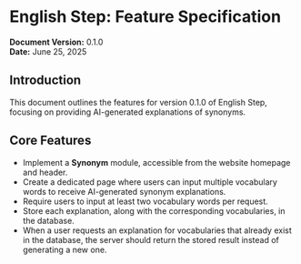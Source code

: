 # English Step: Feature Specification

**Document Version:** 0.1.0  
**Date:** June 25, 2025  

## Introduction

This document outlines the features for version 0.1.0 of English Step, focusing on providing AI-generated explanations of synonyms.

## Core Features

- Implement a **Synonym** module, accessible from the website homepage and header.
- Create a dedicated page where users can input multiple vocabulary words to receive AI-generated synonym explanations.
- Require users to input at least two vocabulary words per request.
- Store each explanation, along with the corresponding vocabularies, in the database.
- When a user requests an explanation for vocabularies that already exist in the database, the server should return the stored result instead of generating a new one.
